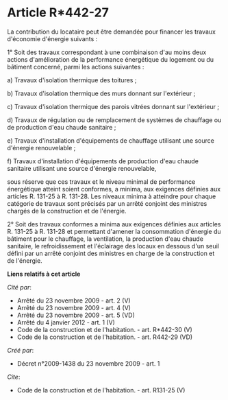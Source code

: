 # Article R*442-27

La contribution du locataire peut être demandée pour financer les travaux d'économie d'énergie suivants : 

1° Soit des travaux correspondant à une combinaison d'au moins deux actions d'amélioration de la performance énergétique du
logement ou du bâtiment concerné, parmi les actions suivantes : 

a) Travaux d'isolation thermique des toitures ; 

b) Travaux d'isolation thermique des murs donnant sur l'extérieur ; 

c) Travaux d'isolation thermique des parois vitrées donnant sur l'extérieur ; 

d) Travaux de régulation ou de remplacement de systèmes de chauffage ou de production d'eau chaude sanitaire ; 

e) Travaux d'installation d'équipements de chauffage utilisant une source d'énergie renouvelable ; 

f) Travaux d'installation d'équipements de production d'eau chaude sanitaire utilisant une source d'énergie renouvelable, 

sous réserve que ces travaux et le niveau minimal de performance énergétique atteint soient conformes, a minima, aux
exigences définies aux articles R. 131-25 à R. 131-28. Les niveaux minima à atteindre pour chaque catégorie de travaux sont
précisés par un arrêté conjoint des ministres chargés de la construction et de l'énergie. 

2° Soit des travaux conformes a minima aux exigences définies aux articles R. 131-25 à R. 131-28 et permettant d'amener la
consommation d'énergie du bâtiment pour le chauffage, la ventilation, la production d'eau chaude sanitaire, le
refroidissement et l'éclairage des locaux en dessous d'un seuil défini par un arrêté conjoint des ministres en charge de la
construction et de l'énergie.

**Liens relatifs à cet article**

_Cité par_:

  - Arrêté du 23 novembre 2009 - art. 2 (V)
  - Arrêté du 23 novembre 2009 - art. 4 (V)
  - Arrêté du 23 novembre 2009 - art. 5 (VD)
  - Arrêté du 4 janvier 2012 - art. 1 (V)
  - Code de la construction et de l'habitation. - art. R*442-30 (V)
  - Code de la construction et de l'habitation. - art. R442-29 (VD)

_Créé par_:

  - Décret n°2009-1438 du 23 novembre 2009 - art. 1

_Cite_:

  - Code de la construction et de l'habitation. - art. R131-25 (V)
